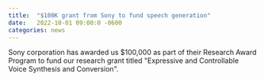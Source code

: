 ```yaml
---
title:  "$100K grant from Sony to fund speech generation"
date:   2022-10-01 09:00:0 -0600
categories: news 
---
```

Sony corporation has awarded us $100,000 as part of their Research Award Program to fund our research grant titled "Expressive and Controllable Voice Synthesis and Conversion". 

